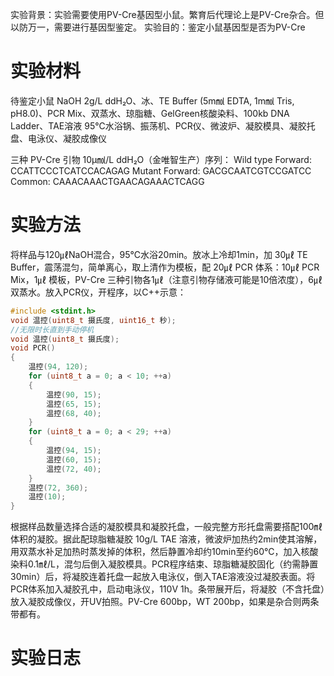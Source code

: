 实验背景：实验需要使用PV-Cre基因型小鼠。繁育后代理论上是PV-Cre杂合。但以防万一，需要进行基因型鉴定。
实验目的：鉴定小鼠基因型是否为PV-Cre

# 实验材料
待鉴定小鼠
NaOH 2g/L ddH₂O、冰、TE Buffer (5m㏖ EDTA, 1m㏖ Tris, pH8.0)、PCR Mix、双蒸水、琼脂糖、GelGreen核酸染料、100kb DNA Ladder、TAE溶液
95℃水浴锅、振荡机、PCR仪、微波炉、凝胶模具、凝胶托盘、电泳仪、凝胶成像仪

三种 PV-Cre 引物 10μ㏖/L ddH₂O（金唯智生产）序列：
Wild type Forward: CCATTCCCTCATCCACAGAG
Mutant Forward: GACGCAATCGTCCGATCC
Common: CAAACAAACTGAACAGAAACTCAGG

# 实验方法
将样品与120㎕NaOH混合，95℃水浴20min。放冰上冷却1min，加 30㎕ TE Buffer，震荡混匀，简单离心，取上清作为模板，配 20㎕ PCR 体系：10㎕ PCR Mix，1㎕ 模板，PV-Cre 三种引物各1㎕（注意引物存储液可能是10倍浓度），6㎕双蒸水。放入PCR仪，开程序，以C++示意：
```C++
#include <stdint.h>
void 温控(uint8_t 摄氏度, uint16_t 秒);
//无限时长直到手动停机
void 温控(uint8_t 摄氏度);
void PCR()
{
	温控(94, 120);
	for (uint8_t a = 0; a < 10; ++a)
	{
		温控(90, 15);
		温控(65, 15);
		温控(68, 40);
	}
	for (uint8_t a = 0; a < 29; ++a)
	{
		温控(94, 15);
		温控(60, 15);
		温控(72, 40);
	}
	温控(72, 360);
	温控(10);
}
```
根据样品数量选择合适的凝胶模具和凝胶托盘，一般完整方形托盘需要搭配100㎖体积的凝胶。据此配琼脂糖凝胶 10g/L TAE 溶液，微波炉加热约2min使其溶解，用双蒸水补足加热时蒸发掉的体积，然后静置冷却约10min至约60℃，加入核酸染料0.1㎖/L，混匀后倒入凝胶模具。PCR程序结束、琼脂糖凝胶固化（约需静置30min）后，将凝胶连着托盘一起放入电泳仪，倒入TAE溶液没过凝胶表面。将PCR体系加入凝胶孔中，启动电泳仪，110V 1h。条带展开后，将凝胶（不含托盘）放入凝胶成像仪，开UV拍照。PV-Cre 600bp，WT 200bp，如果是杂合则两条带都有。

# 实验日志
